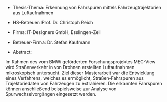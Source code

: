 + Thesis-Thema: 
    Erkennung von Fahrspuren mittels Fahrzeugtrajektorien aus Luftaufnahmen

+ HS-Betreuer:
    Prof. Dr. Christoph Reich

+ Firma:
    IT-Designers GmbH, Esslingen-Zell

+ Betreuer-Firma:
    Dr. Stefan Kaufmann

+ Abstract:

Im Rahmen des vom BMWi geförderten Forschungsprojektes
MEC-View wird Straßenverkehr in von Drohnen erstellten
Luftaufnahmen mikroskopisch untersucht.
Ziel dieser Masterarbeit war die Entwicklung eines Verfahrens,
welches es ermöglicht, Straßen-Fahrspuren aus Trajektoriedaten
von Fahrzeugen zu extrahieren. Die erkannten Fahrspuren können
anschließend beispielsweise zur Analyse von Spurwechselvorgängen
eingesetzt werden.